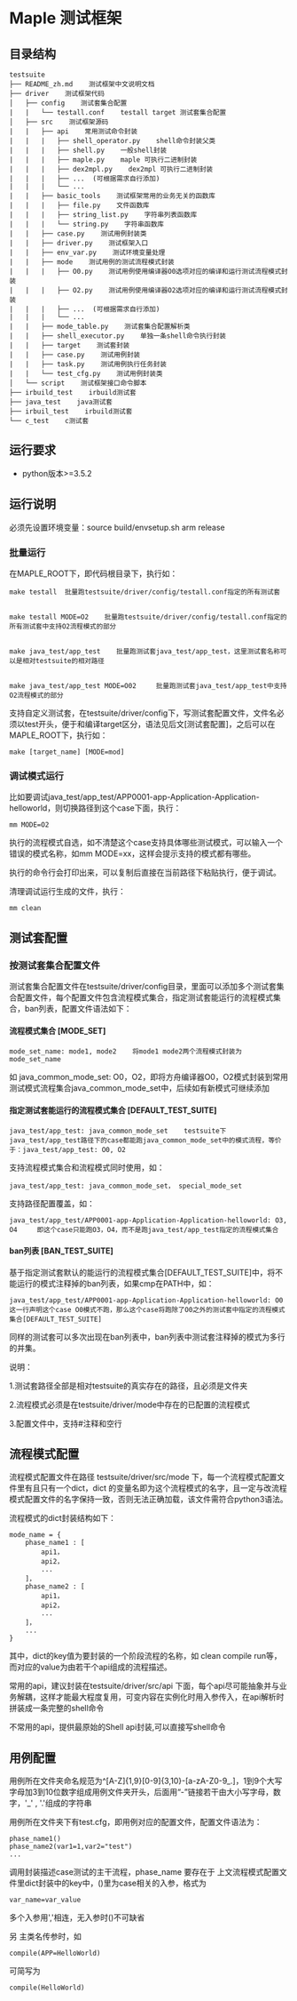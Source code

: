 # Maple 测试框架

## 目录结构

```shell
testsuite
├── README_zh.md    测试框架中文说明文档
├── driver    测试框架代码
│   ├── config    测试套集合配置
|   |   └── testall.conf    testall target 测试套集合配置
│   ├── src    测试框架源码 
|   |   ├── api    常用测试命令封装
|   |   |   ├── shell_operator.py    shell命令封装父类
|   |   |   ├── shell.py    一般shell封装
|   |   |   ├── maple.py    maple 可执行二进制封装
|   |   |   ├── dex2mpl.py    dex2mpl 可执行二进制封装
|   |   |   ├── ...  (可根据需求自行添加)
|   |   |   └── ... 
|   |   ├── basic_tools    测试框架常用的业务无关的函数库
|   |   |   ├── file.py    文件函数库
|   |   |   ├── string_list.py    字符串列表函数库
|   |   |   └── string.py    字符串函数库
|   |   ├── case.py    测试用例封装类
|   |   ├── driver.py    测试框架入口
|   |   ├── env_var.py    测试环境变量处理
|   |   ├── mode    测试用例的测试流程模式封装
|   |   |   ├── O0.py    测试用例使用编译器O0选项对应的编译和运行测试流程模式封装
|   |   |   ├── O2.py    测试用例使用编译器O2选项对应的编译和运行测试流程模式封装
|   |   |   ├── ...  (可根据需求自行添加)
|   |   |   └── ...
|   |   ├── mode_table.py    测试套集合配置解析类
|   |   ├── shell_executor.py    单独一条shell命令执行封装
|   |   ├── target    测试套封装
|   |   ├── case.py    测试用例封装
|   |   ├── task.py    测试用例执行任务封装
|   |   └── test_cfg.py    测试用例封装类      ​
│   └── script    测试框架接口命令脚本
├── irbuild_test    irbuild测试套
├── java_test    java测试套
├── irbuil_test    irbuild测试套
└── c_test    c测试套

```

## 运行要求

- python版本>=3.5.2

## 运行说明

必须先设置环境变量：source build/envsetup.sh arm release

### 批量运行

在MAPLE_ROOT下，即代码根目录下，执行如：

    make testall  批量跑testsuite/driver/config/testall.conf指定的所有测试套


    make testall MODE=O2    批量跑testsuite/driver/config/testall.conf指定的所有测试套中支持O2流程模式的部分


    make java_test/app_test    批量跑测试套java_test/app_test，这里测试套名称可以是相对testsuite的相对路径


    make java_test/app_test MODE=O02     批量跑测试套java_test/app_test中支持O2流程模式的部分



支持自定义测试套，在testsuite/driver/config下，写测试套配置文件，文件名必须以test开头，便于和编译target区分，语法见后文[测试套配置]，之后可以在MAPLE_ROOT下，执行如：

    make [target_name] [MODE=mod]     



### 调试模式运行

比如要调试java_test/app_test/APP0001-app-Application-Application-helloworld，则切换路径到这个case下面，执行：

    mm MODE=O2

执行的流程模式自选，如不清楚这个case支持具体哪些测试模式，可以输入一个错误的模式名称，如mm MODE=xx，这样会提示支持的模式都有哪些。

执行的命令行会打印出来，可以复制后直接在当前路径下粘贴执行，便于调试。

清理调试运行生成的文件，执行：

    mm clean


## 测试套配置

### 按测试套集合配置文件



测试套集合配置文件在testsuite/driver/config目录，里面可以添加多个测试套集合配置文件，每个配置文件包含流程模式集合，指定测试套能运行的流程模式集合，ban列表，配置文件语法如下：


#### 流程模式集合 [MODE_SET]

    mode_set_name: mode1, mode2    将mode1 mode2两个流程模式封装为mode_set_name

如 java_common_mode_set: O0，O2，即将方舟编译器O0，O2模式封装到常用测试模式流程集合java_common_mode_set中，后续如有新模式可继续添加




#### 指定测试套能运行的流程模式集合 [DEFAULT_TEST_SUITE]

    java_test/app_test: java_common_mode_set    testsuite下java_test/app_test路径下的case都能跑java_common_mode_set中的模式流程，等价于：java_test/app_test: O0, O2


支持流程模式集合和流程模式同时使用，如：

    java_test/app_test: java_common_mode_set， special_mode_set


支持路径配置覆盖，如：

    java_test/app_test/APP0001-app-Application-Application-helloworld: O3, O4     即这个case只能跑O3，O4，而不是跑java_test/app_test指定的流程模式集合




#### ban列表 [BAN_TEST_SUITE]

基于指定测试套默认的能运行的流程模式集合[DEFAULT_TEST_SUITE]中，将不能运行的模式注释掉的ban列表，如果cmp在PATH中，如：
	
	java_test/app_test/APP0001-app-Application-Application-helloworld: O0     这一行声明这个case O0模式不跑，那么这个case将跑除了O0之外的测试套中指定的流程模式集合[DEFAULT_TEST_SUITE]

同样的测试套可以多次出现在ban列表中，ban列表中测试套注释掉的模式为多行的并集。
	

说明：

1.测试套路径全部是相对testsuite的真实存在的路径，且必须是文件夹

2.流程模式必须是在testsuite/driver/mode中存在的已配置的流程模式

3.配置文件中，支持#注释和空行


## 流程模式配置

流程模式配置文件在路径 testsuite/driver/src/mode 下，每一个流程模式配置文件里有且只有一个dict，dict 的变量名即为这个流程模式的名字，且一定与改流程模式配置文件的名字保持一致，否则无法正确加载，该文件需符合python3语法。

流程模式的dict封装结构如下：

    mode_name = {
        phase_name1 : [
		    api1，
			api2，
			...
		]，
		phase_name2 : [
		    api1，
			api2，
			...
		]，
		...
	}

其中，dict的key值为要封装的一个阶段流程的名称，如 clean compile run等，而对应的value为由若干个api组成的流程描述。

常用的api，建议封装在testsuite/driver/src/api 下面，每个api尽可能抽象并与业务解耦，这样才能最大程度复用，可变内容在实例化时用入参传入，在api解析时拼装成一条完整的shell命令

不常用的api，提供最原始的Shell api封装,可以直接写shell命令


## 用例配置

用例所在文件夹命名规范为^[A-Z]{1,9}[0-9]{3,10}-[a-zA-Z0-9_.]，1到9个大写字母加3到10位数字组成用例文件夹开头，后面用“-”链接若干由大小写字母，数字，'_' , '.'组成的字符串

用例所在文件夹下有test.cfg，即用例对应的配置文件，配置文件语法为：
    
	phase_name1()
	phase_name2(var1=1,var2="test")
	...

调用封装描述case测试的主干流程，phase_name 要存在于 上文流程模式配置文件里dict封装中的key中，()里为case相关的入参，格式为

    var_name=var_value

多个入参用','相连，无入参时()不可缺省

另 主类名传参时，如
    
    compile(APP=HelloWorld)

可简写为

    compile(HelloWorld)
